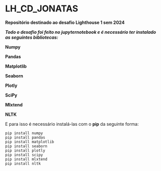 # LH_CD_JONATAS
**Repositório destinado ao desafio Lighthouse 1 sem 2024**

***Todo o desafio foi feito no jupyternotebook e é necessário ter instalado as seguintes bibliotecas:***

**Numpy**

**Pandas**

**Matplotlib**

**Seaborn**

**Plotly**

**SciPy**

**Mlxtend**

**NLTK**

E para isso é necessário instalá-las com o **pip** da seguinte forma:
```
pip install numpy
pip install pandas
pip install matplotlib
pip install seaborn
pip install plotly
pip install scipy
pip install mlxtend
pip install nltk
```

